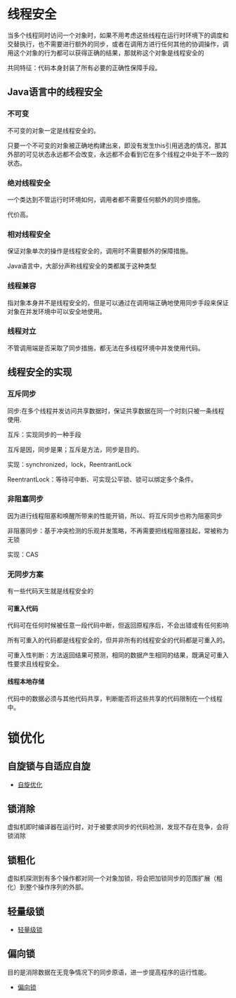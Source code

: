 # 线程安全

当多个线程同时访问一个对象时，如果不用考虑这些线程在运行时环境下的调度和交替执行，也不需要进行额外的同步，或者在调用方进行任何其他的协调操作，调用这个对象的行为都可以获得正确的结果，那就称这个对象是线程安全的

共同特征：代码本身封装了所有必要的正确性保障手段。

## Java语言中的线程安全

### 不可变

不可变的对象一定是线程安全的。

只要一个不可变的对象被正确地构建出来，即没有发生this引用逃逸的情况，那其外部的可见状态永远都不会改变，永远都不会看到它在多个线程之中处于不一致的状态。

### 绝对线程安全

一个类达到不管运行时环境如何，调用者都不需要任何额外的同步措施。

代价高。

### 相对线程安全

保证对象单次的操作是线程安全的，调用时不需要额外的保障措施。

Java语言中，大部分声称线程安全的类都属于这种类型

### 线程兼容

指对象本身并不是线程安全的，但是可以通过在调用端正确地使用同步手段来保证对象在并发环境中可以安全地使用。

### 线程对立

不管调用端是否采取了同步措施，都无法在多线程环境中并发使用代码。

## 线程安全的实现

### 互斥同步

同步:在多个线程并发访问共享数据时，保证共享数据在同一个时刻只被一条线程使用.

互斥：实现同步的一种手段

互斥是因，同步是果；互斥是方法，同步是目的。

实现：synchronized，lock，ReentrantLock

ReentrantLock：等待可中断、可实现公平锁、锁可以绑定多个条件。

### 非阻塞同步

因为进行线程阻塞和唤醒所带来的性能开销，所以、将互斥同步也称为阻塞同步

非阻塞同步：基于冲突检测的乐观并发策略，不再需要把线程阻塞挂起，常被称为无锁

实现：CAS

### 无同步方案

有一些代码天生就是线程安全的

#### 可重入代码

代码可在任何时候被任意一段代码中断，但返回原程序后，不会出错或有任何影响

所有可重入的代码都是线程安全的，但并非所有的线程安全的代码都是可重入的。

可重入性判断：方法返回结果可预测，相同的数据产生相同的结果，既满足可重入性要求且线程安全。

#### 线程本地存储

代码中的数据必须与其他代码共享，判断能否将这些共享的代码限制在一个线程中。

# 锁优化

## 自旋锁与自适应自旋

- [自旋优化](共享模型之管程.md#自旋优化)

## 锁消除

虚拟机即时编译器在运行时，对于被要求同步的代码检测，发现不存在竞争，会将锁消除

## 锁粗化

虚拟机探测到有多个操作都对同一个对象加锁，将会把加锁同步的范围扩展（粗化）到整个操作序列的外部。

## 轻量级锁

- [轻量级锁](Java_concurrency/共享模型之管程.md#轻量级锁)

## 偏向锁

目的是消除数据在无竞争情况下的同步原语，进一步提高程序的运行性能。

- [偏向锁](共享模型之管程.md#偏向锁)









